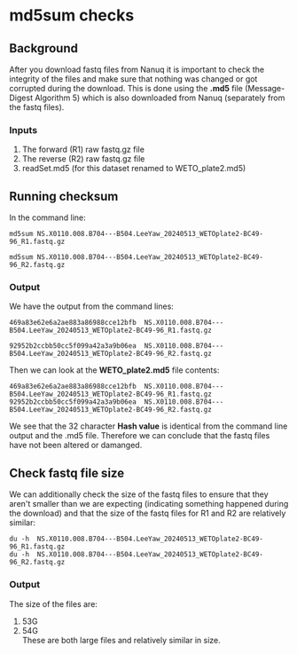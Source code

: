 # md5sum checks

## Background

After you download fastq files from Nanuq it is important to check the integrity of the files and make sure that nothing was changed or got corrupted during the download. This is done using the **.md5** file (Message-Digest Algorithm 5) which is also downloaded from Nanuq (separately from the fastq files). 

### Inputs
1) The forward (R1) raw fastq.gz file
2) The reverse (R2) raw fastq.gz file
3) readSet.md5 (for this dataset renamed to WETO_plate2.md5)

## Running checksum
In the command line:
```
md5sum NS.X0110.008.B704---B504.LeeYaw_20240513_WETOplate2-BC49-96_R1.fastq.gz

md5sum NS.X0110.008.B704---B504.LeeYaw_20240513_WETOplate2-BC49-96_R2.fastq.gz
```

### Output
We have the output from the command lines:
```
469a83e62e6a2ae883a86988cce12bfb  NS.X0110.008.B704---B504.LeeYaw_20240513_WETOplate2-BC49-96_R1.fastq.gz

92952b2ccbb50cc5f099a42a3a9b06ea  NS.X0110.008.B704---B504.LeeYaw_20240513_WETOplate2-BC49-96_R2.fastq.gz
```

Then we can look at the **WETO_plate2.md5** file contents:
```
469a83e62e6a2ae883a86988cce12bfb  NS.X0110.008.B704---B504.LeeYaw_20240513_WETOplate2-BC49-96_R1.fastq.gz
92952b2ccbb50cc5f099a42a3a9b06ea  NS.X0110.008.B704---B504.LeeYaw_20240513_WETOplate2-BC49-96_R2.fastq.gz
```
We see that the 32 character **Hash value** is identical from the command line output and the .md5 file. Therefore we can conclude that the fastq files have not been altered or damanged. 

## Check fastq file size 

We can additionally check the size of the fastq files to ensure that they aren't smaller than we are expecting (indicating something happened during the download) and that the size of the fastq files for R1 and R2 are relatively similar:
```
du -h  NS.X0110.008.B704---B504.LeeYaw_20240513_WETOplate2-BC49-96_R1.fastq.gz
du -h  NS.X0110.008.B704---B504.LeeYaw_20240513_WETOplate2-BC49-96_R2.fastq.gz
```

### Output
The size of the files are:
1) 53G
2) 54G  
These are both large files and relatively similar in size. 
